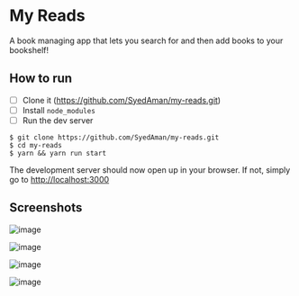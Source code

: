 # My Reads

A book managing app that lets you search for and then add books to your bookshelf!

## How to run

- [ ] Clone it (<https://github.com/SyedAman/my-reads.git>)
- [ ] Install `node_modules`
- [ ] Run the dev server

```shell
$ git clone https://github.com/SyedAman/my-reads.git
$ cd my-reads
$ yarn && yarn run start
```

The development server should now open up in your browser. If not, simply go to <http://localhost:3000>

## Screenshots

![image](https://user-images.githubusercontent.com/11065634/32987476-d2cd8620-ccb2-11e7-85d3-98a34bc00b87.png)

![image](https://user-images.githubusercontent.com/11065634/32987477-da42bdda-ccb2-11e7-9d57-3264298571bf.png)

![image](https://user-images.githubusercontent.com/11065634/32987479-e1b8d86a-ccb2-11e7-9552-83fac34cac8b.png)

![image](https://user-images.githubusercontent.com/11065634/32987482-ffee3b04-ccb2-11e7-9e56-45590128dc62.png)
